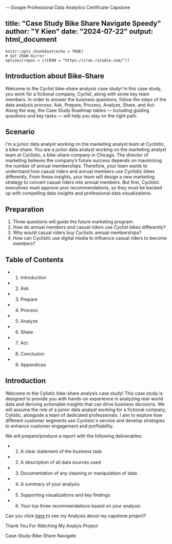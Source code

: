 
-- Google Professional Data Analytics Certificate Capstone 


title: "Case Study Bike Share Navigate Speedy"
author: "Y Kien"
date: "2024-07-22"
output: html_document
---

```{r setup, include=FALSE}
knitr::opts_chunk$set(echo = TRUE)
# Set CRAN mirror
options(repos = c(CRAN = "https://cran.rstudio.com/"))
```

## Introduction about Bike-Share
Welcome to the Cyclist bike-share analysis case study! In this case study, you work for a fictional company, Cyclist, along with some key team members. In order to answer the business questions, follow the steps of the data analysis process: Ask, Prepare, Process, Analyze, Share, and Act. Along the way, the Case Study Roadmap tables — including guiding questions and key tasks — will help you stay on the right path.

## Scenario
I'm a junior data analyst working on the marketing analyst team at Cyclistic, a bike-share. You are a junior data analyst working on the marketing analyst team at Cyclistic, a bike-share company in Chicago. The director of marketing believes the company’s future success
depends on maximizing the number of annual memberships. Therefore, your team wants to understand how casual riders and annual members use Cyclistic bikes differently. From these insights, your team will design a new marketing strategy to convert casual riders into annual
members. But first, Cyclistic executives must approve your recommendations, so they must be backed up with compelling data insights and professional data visualizations.

## Preparation
1. Three questions will guide the future marketing program:
1. How do annual members and casual riders use Cyclist bikes differently?
2. Why would casual riders buy Cyclistic annual memberships?
3. How can Cyclistic use digital media to influence casual riders to become members?


## Table of Contents
 * 1. Introduction
 * 2. Ask
 * 3. Prepare
 * 4. Process
 * 5. Analyze
 * 6. Share
 * 7. Act
 * 8. Conclusion
 * 9. Appendices
 

## Introduction
Welcome to the Cylistic bike-share analysis case study! This case study is designed to provide you with hands-on experience in analyzing real-world data and deriving actionable insights that can drive business decisions. We will assume the role of a junior data analyst working for a fictional company, Cylistic, alongside a team of dedicated professionals. I aim to explore how different customer segments use Cyclistic's service and develop strategies to enhance customer engagement and profitability. 

We will prepare/produce a report with the following deliverables: 
  * 1. A clear statement of the business task
  * 2. A description of all data sources used
  * 3. Documentation of any cleaning or manipulation of data
  * 4. A summary of your analysis
  * 5. Supporting visualizations and key findings
  * 6. Your top three recommendations based on your analysis

  Can you click <a href= "https://github.com/maiykien/CapstoneProject/blob/main/Case-Study-Bike-Share-Navigate.Rmd"> here </a> to see my Analysis about my capstone project?

Thank You For Watching My Analyis Project

Case-Study-Bike-Share Navigate


